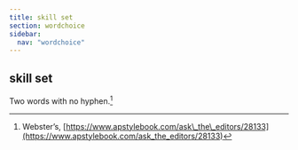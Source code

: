 ```yaml
---
title: skill set
section: wordchoice
sidebar:
  nav: "wordchoice"
---
```

## skill set

Two words with no hyphen.[^71]

[^71]: Webster’s, [https://www.apstylebook.com/ask\_the\_editors/28133](https://www.apstylebook.com/ask_the_editors/28133)
